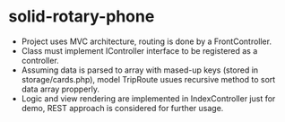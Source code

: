 # solid-rotary-phone
* Project uses MVC architecture, routing is done by a FrontController.
* Class must implement IController interface to be registered as a controller.
* Assuming data is parsed to array with mased-up keys (stored in storage/cards.php), model TripRoute usues recursive method to sort data array propperly.
* Logic and view rendering are implemented in IndexController just for demo, REST approach is considered for further usage.
